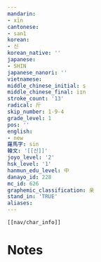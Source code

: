 ```yaml
---
mandarin:
- xīn
cantonese:
- san1
korean:
- 신
korean_native: ''
japanese:
- SHIN
japanese_nanori: ''
vietnamese:
middle_chinese_initial: s
middle_chinese_final: iɪn
stroke_count: '13'
radical: 斤
skip_number: 1-9-4
grade_level: 1
pos: ''
english:
- new
羅馬字: sin
韓文: '[[신]]'
joyo_level: '2'
hsk_level: '1'
hanmun_edu_level: 中
danayo_id: 228
mc_id: 626
graphemic_classification: 亲
stand_in: 'TRUE'
aliases:
---
```

```meta-bind-embed
[[nav/char_info]]
```

# Notes
